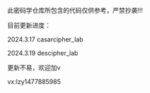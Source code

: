 此密码学仓库所包含的代码仅供参考，严禁抄袭!!!

目前更新进度：

2024.3.17 casarcipher_lab

2024.3.19 descipher_lab

更新不易，欢迎加v

vx:lzy1477885985
